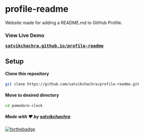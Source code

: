 # profile-readme
Website made for adding a README.md to GitHub Profile.

### View Live Demo
<pre><a href="https://satvikchachra.github.io/profile-readme"><b>satvikchachra.github.io/profile-readme</b></a></pre>


## Setup
#### Clone this repository
```bash
git clone https://github.com/satvikchachra/profile-readme.git
```
#### Move to desired directory
```bash
cd pomodoro-clock
```

##### Made with ♥ by <a href="https://github.com/satvikchachra">satvikchachra</a>

[![forthebadge](https://forthebadge.com/images/badges/built-with-love.svg)](https://github.com/satvikchachra)